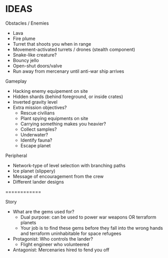 # IDEAS

Obstacles / Enemies
- Lava
- Fire plume
- Turret that shoots you when in range
- Movement-activated turrets / drones (stealth component)
- Snake-like creature?
- Bouncy jello
- Open-shut doors/valve
- Run away from mercenary until anti-war ship arrives

Gameplay
- Hacking enemy equipement on site
- Hidden shards (behind foreground, or inside crates)
- Inverted gravity level
- Extra mission objectives?
    - Rescue civilians
    - Plant spying equipments on site
    - Carrying something makes you heavier?
    - Collect samples?
    - Underwater?
    - Identify fauna?
    - Escape planet

Peripheral
- Network-type of level selection with branching paths
- Ice planet (slippery)
- Message of encouragement from the crew
- Different lander designs

============

Story

- What are the gems used for?
    - Dual purpose: can be used to power war weapons OR terraform planets
    - Your job is to find these gems before they fall into the wrong hands and terraform uninhabitable for space refugees
- Protagonist: Who controls the lander?
    - Flight engineer who volunteered
- Antagonist: Mercenaries hired to fend you off
